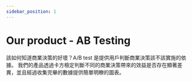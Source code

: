 ```yaml
---
sidebar_position: 1
---
```


# Our product - AB Testing

該如何知道商業決策的好壞？A/B test 是提供用戶判斷商業決策該不該實施的依據。
我們的產品透過卡方檢定判斷不同的商業決策帶來的效益是否存在顯著差異，並且經過收集完畢的數據提供簡單明瞭的圖表。